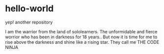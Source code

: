 # hello-world
yep! another repository

I am the warrior from the land of sololearners. The unformidable and fierce worrior who has been in darkness for 18 years..
But now it is time for me to rise above the darkness and shine like a rising star. 
They call me THE CODE NINJA 
